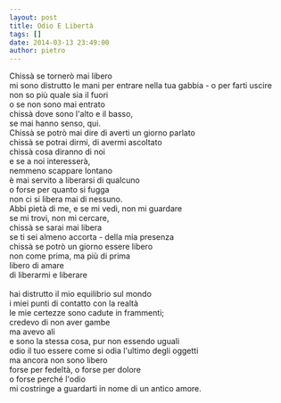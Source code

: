 ```yaml
---
layout: post
title: Odio E Libertà
tags: []
date: 2014-03-13 23:49:00
author: pietro
---
```

Chissà se tornerò mai libero<br/>mi sono distrutto le mani per entrare nella tua gabbia - o per farti uscire<br/>non so più quale sia il fuori<br/>o se non sono mai entrato<br/>chissà dove sono l'alto e il basso,<br/>se mai hanno senso, qui.<br/>Chissà se potrò mai dire di averti un giorno parlato<br/>chissà se potrai dirmi, di avermi ascoltato<br/>chissà cosa diranno di noi<br/>e se a noi interesserà,<br/>nemmeno scappare lontano<br/>è mai servito a liberarsi di qualcuno<br/>o forse per quanto si fugga<br/>non ci si libera mai di nessuno.<br/>Abbi pietà di me, e se mi vedi, non mi guardare<br/>se mi trovi, non mi cercare,<br/>chissà se sarai mai libera<br/>se ti sei almeno accorta - della mia presenza<br/>chissà se potrò un giorno essere libero<br/>non come prima, ma più di prima<br/>libero di amare<br/>di liberarmi e liberare<br/><br/>hai distrutto il mio equilibrio sul mondo<br/>i miei punti di contatto con la realtà<br/>le mie certezze sono cadute in frammenti;<br/>credevo di non aver gambe<br/>ma avevo ali<br/>e sono la stessa cosa, pur non essendo uguali<br/>odio il tuo essere come si odia l'ultimo degli oggetti<br/>ma ancora non sono libero<br/>forse per fedeltà, o forse per dolore<br/>o forse perché l'odio<br/>mi costringe a guardarti in nome di un antico amore.
